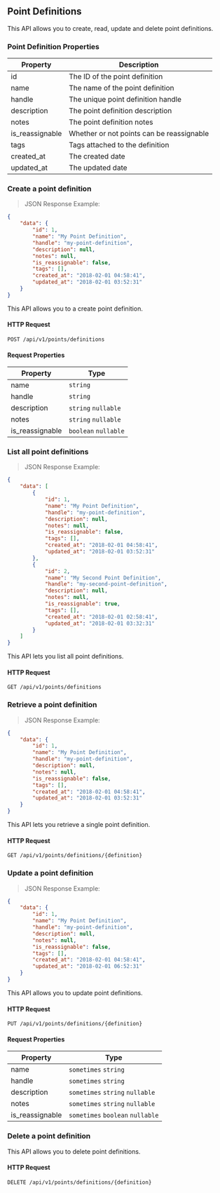 ## Point Definitions

This API allows you to create, read, update and delete point definitions.

### Point Definition Properties

| Property               | Description                                 |
|-------------------------|---------------------------------------------|
| id                      | The ID of the point definition              |
| name                    | The name of the point definition            |
| handle                  | The unique point definition handle          |
| description             | The point definition description            |
| notes                   | The point definition notes                  |
| is_reassignable         | Whether or not points can be reassignable   |
| tags                    | Tags attached to the definition             |
| created_at              | The created date                            |
| updated_at              | The updated date                            |






### Create a point definition

> JSON Response Example:
                
```json
{
    "data": {
        "id": 1,
        "name": "My Point Definition",
        "handle": "my-point-definition",
        "description": null,
        "notes": null,
        "is_reassignable": false,
        "tags": [],
        "created_at": "2018-02-01 04:58:41",
        "updated_at": "2018-02-01 03:52:31"
    }
}
```

This API allows you to a create point definition.

#### HTTP Request

`POST /api/v1/points/definitions`

#### Request Properties

| Property               | Type                                            |    
|-------------------------|-------------------------------------------------|
| name                    | `string`                                        |
| handle                  | `string`                                        |
| description             | `string` `nullable`                             |
| notes                   | `string` `nullable`                             |
| is_reassignable         | `boolean` `nullable`                            |








### List all point definitions

> JSON Response Example:
                
```json
{
    "data": [
        {
            "id": 1,
            "name": "My Point Definition",
            "handle": "my-point-definition",
            "description": null,
            "notes": null,
            "is_reassignable": false,
            "tags": [],
            "created_at": "2018-02-01 04:58:41",
            "updated_at": "2018-02-01 03:52:31"
        },
        {
            "id": 2,
            "name": "My Second Point Definition",
            "handle": "my-second-point-definition",
            "description": null,
            "notes": null,
            "is_reassignable": true,
            "tags": [],
            "created_at": "2018-02-01 02:58:41",
            "updated_at": "2018-02-01 03:32:31"
        }
    ]
}
```

This API lets you list all point definitions.

#### HTTP Request

`GET /api/v1/points/definitions`

### Retrieve a point definition

> JSON Response Example:
                
```json
{
    "data": {
        "id": 1,
        "name": "My Point Definition",
        "handle": "my-point-definition",
        "description": null,
        "notes": null,
        "is_reassignable": false,
        "tags": [],
        "created_at": "2018-02-01 04:58:41",
        "updated_at": "2018-02-01 03:52:31"
    }
}
```

This API lets you retrieve a single point definition.

#### HTTP Request

`GET /api/v1/points/definitions/{definition}`









### Update a point definition

> JSON Response Example:
                
```json
{
    "data": {
        "id": 1,
        "name": "My Point Definition",
        "handle": "my-point-definition",
        "description": null,
        "notes": null,
        "is_reassignable": false,
        "tags": [],
        "created_at": "2018-02-01 04:58:41",
        "updated_at": "2018-02-01 06:52:31"
    }
}
```

This API allows you to update point definitions.

#### HTTP Request

`PUT /api/v1/points/definitions/{definition}`

#### Request Properties

| Property               | Type                                            |    
|-------------------------|-------------------------------------------------|
| name                    | `sometimes` `string`                            |
| handle                  | `sometimes` `string`                            |
| description             | `sometimes` `string` `nullable`                 |
| notes                   | `sometimes` `string` `nullable`                 |
| is_reassignable         | `sometimes` `boolean` `nullable`                |






### Delete a point definition

This API allows you to delete point definitions.

#### HTTP Request

`DELETE /api/v1/points/definitions/{definition}`